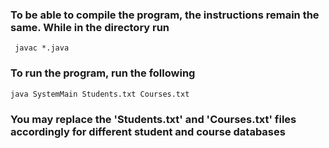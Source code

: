 ### To be able to compile the program, the instructions remain the same. While in the directory run
````
 javac *.java
 ````
 ### To run the program, run the following
 ````
java SystemMain Students.txt Courses.txt
 ````
### You may replace the 'Students.txt' and 'Courses.txt' files accordingly for different student and course databases
